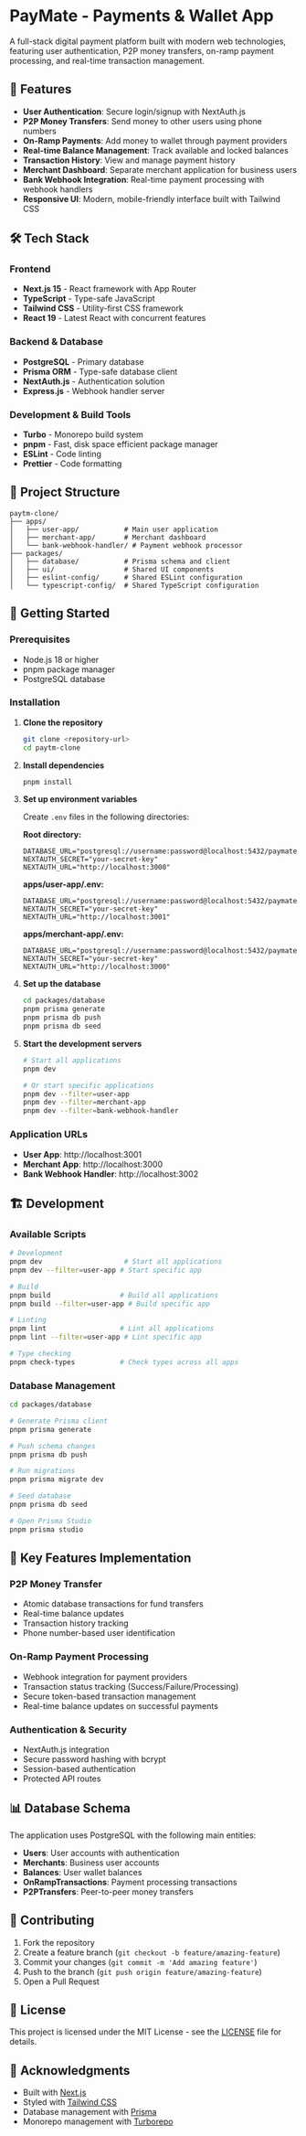 # PayMate - Payments & Wallet App

A full-stack digital payment platform built with modern web technologies, featuring user authentication, P2P money transfers, on-ramp payment processing, and real-time transaction management.

## 🚀 Features

- **User Authentication**: Secure login/signup with NextAuth.js
- **P2P Money Transfers**: Send money to other users using phone numbers
- **On-Ramp Payments**: Add money to wallet through payment providers
- **Real-time Balance Management**: Track available and locked balances
- **Transaction History**: View and manage payment history
- **Merchant Dashboard**: Separate merchant application for business users
- **Bank Webhook Integration**: Real-time payment processing with webhook handlers
- **Responsive UI**: Modern, mobile-friendly interface built with Tailwind CSS

## 🛠️ Tech Stack

### Frontend

- **Next.js 15** - React framework with App Router
- **TypeScript** - Type-safe JavaScript
- **Tailwind CSS** - Utility-first CSS framework
- **React 19** - Latest React with concurrent features

### Backend & Database

- **PostgreSQL** - Primary database
- **Prisma ORM** - Type-safe database client
- **NextAuth.js** - Authentication solution
- **Express.js** - Webhook handler server

### Development & Build Tools

- **Turbo** - Monorepo build system
- **pnpm** - Fast, disk space efficient package manager
- **ESLint** - Code linting
- **Prettier** - Code formatting

## 📁 Project Structure

```
paytm-clone/
├── apps/
│   ├── user-app/           # Main user application
│   ├── merchant-app/       # Merchant dashboard
│   └── bank-webhook-handler/ # Payment webhook processor
├── packages/
│   ├── database/           # Prisma schema and client
│   ├── ui/                 # Shared UI components
│   ├── eslint-config/      # Shared ESLint configuration
│   └── typescript-config/  # Shared TypeScript configuration
```

## 🚀 Getting Started

### Prerequisites

- Node.js 18 or higher
- pnpm package manager
- PostgreSQL database

### Installation

1. **Clone the repository**

   ```bash
   git clone <repository-url>
   cd paytm-clone
   ```

2. **Install dependencies**

   ```bash
   pnpm install
   ```

3. **Set up environment variables**

   Create `.env` files in the following directories:

   **Root directory:**

   ```env
   DATABASE_URL="postgresql://username:password@localhost:5432/paymate"
   NEXTAUTH_SECRET="your-secret-key"
   NEXTAUTH_URL="http://localhost:3000"
   ```

   **apps/user-app/.env:**

   ```env
   DATABASE_URL="postgresql://username:password@localhost:5432/paymate"
   NEXTAUTH_SECRET="your-secret-key"
   NEXTAUTH_URL="http://localhost:3001"
   ```

   **apps/merchant-app/.env:**

   ```env
   DATABASE_URL="postgresql://username:password@localhost:5432/paymate"
   NEXTAUTH_SECRET="your-secret-key"
   NEXTAUTH_URL="http://localhost:3000"
   ```

4. **Set up the database**

   ```bash
   cd packages/database
   pnpm prisma generate
   pnpm prisma db push
   pnpm prisma db seed
   ```

5. **Start the development servers**

   ```bash
   # Start all applications
   pnpm dev

   # Or start specific applications
   pnpm dev --filter=user-app
   pnpm dev --filter=merchant-app
   pnpm dev --filter=bank-webhook-handler
   ```

### Application URLs

- **User App**: http://localhost:3001
- **Merchant App**: http://localhost:3000
- **Bank Webhook Handler**: http://localhost:3002

## 🏗️ Development

### Available Scripts

```bash
# Development
pnpm dev                    # Start all applications
pnpm dev --filter=user-app # Start specific app

# Build
pnpm build                 # Build all applications
pnpm build --filter=user-app # Build specific app

# Linting
pnpm lint                  # Lint all applications
pnpm lint --filter=user-app # Lint specific app

# Type checking
pnpm check-types           # Check types across all apps
```

### Database Management

```bash
cd packages/database

# Generate Prisma client
pnpm prisma generate

# Push schema changes
pnpm prisma db push

# Run migrations
pnpm prisma migrate dev

# Seed database
pnpm prisma db seed

# Open Prisma Studio
pnpm prisma studio
```

## 🔧 Key Features Implementation

### P2P Money Transfer

- Atomic database transactions for fund transfers
- Real-time balance updates
- Transaction history tracking
- Phone number-based user identification

### On-Ramp Payment Processing

- Webhook integration for payment providers
- Transaction status tracking (Success/Failure/Processing)
- Secure token-based transaction management
- Real-time balance updates on successful payments

### Authentication & Security

- NextAuth.js integration
- Secure password hashing with bcrypt
- Session-based authentication
- Protected API routes

## 📊 Database Schema

The application uses PostgreSQL with the following main entities:

- **Users**: User accounts with authentication
- **Merchants**: Business user accounts
- **Balances**: User wallet balances
- **OnRampTransactions**: Payment processing transactions
- **P2PTransfers**: Peer-to-peer money transfers

## 🤝 Contributing

1. Fork the repository
2. Create a feature branch (`git checkout -b feature/amazing-feature`)
3. Commit your changes (`git commit -m 'Add amazing feature'`)
4. Push to the branch (`git push origin feature/amazing-feature`)
5. Open a Pull Request

## 📝 License

This project is licensed under the MIT License - see the [LICENSE](LICENSE) file for details.

## 🙏 Acknowledgments

- Built with [Next.js](https://nextjs.org/)
- Styled with [Tailwind CSS](https://tailwindcss.com/)
- Database management with [Prisma](https://www.prisma.io/)
- Monorepo management with [Turborepo](https://turborepo.com/)
